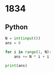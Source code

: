 # 1834

## Python

```python
N = int(input())
ans = 0

for i in range(1, N):
    ans += N * i + i

print(ans)

```
